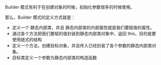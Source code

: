 Builder 模式有利于在创建对象的时候，初始化参数很多的时候使用。

那么，Builder 模式的定义方式就是：

+ 定义一个 静态内部类，并且 静态内部类的内部属性就是我们要赋值的属性。
+ 通过各个方法把我们要赋的值封装到静态内部类对象中，返回 this，目的是要使用链式的结构
+ 定义一个方法，创建目标对象，并且传入已经封装了各个参数的静态内部类对象。
+ 目标类定义一个参数为静态内部类的构造函数